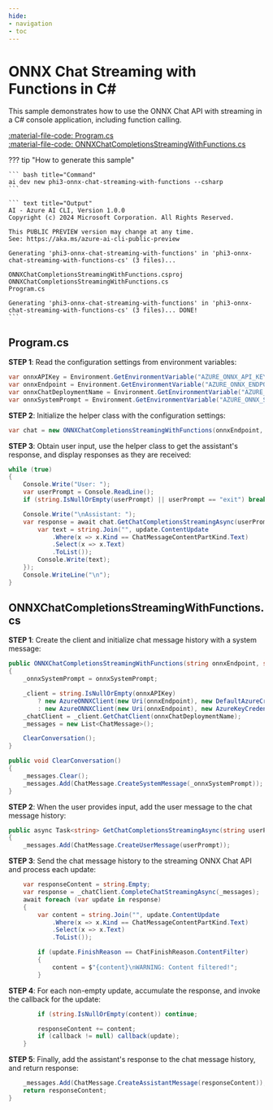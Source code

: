 ```yaml
---
hide:
- navigation
- toc
---
```

# ONNX Chat Streaming with Functions in C\#

This sample demonstrates how to use the ONNX Chat API with streaming in a C# console application, including function calling.

[:material-file-code: Program.cs](https://raw.githubusercontent.com/robch/book-of-ai/main/docs/samples/phi3-onnx-chat-streaming-with-functions-cs/Program.cs)  
[:material-file-code: ONNXChatCompletionsStreamingWithFunctions.cs](https://raw.githubusercontent.com/robch/book-of-ai/main/docs/samples/phi3-onnx-chat-streaming-with-functions-cs/ONNXChatCompletionsStreamingWithFunctions.cs)  

??? tip "How to generate this sample"

    ``` bash title="Command"
    ai dev new phi3-onnx-chat-streaming-with-functions --csharp
    ```

    ``` text title="Output"
    AI - Azure AI CLI, Version 1.0.0
    Copyright (c) 2024 Microsoft Corporation. All Rights Reserved.

    This PUBLIC PREVIEW version may change at any time.
    See: https://aka.ms/azure-ai-cli-public-preview

    Generating 'phi3-onnx-chat-streaming-with-functions' in 'phi3-onnx-chat-streaming-with-functions-cs' (3 files)...

    ONNXChatCompletionsStreamingWithFunctions.csproj
    ONNXChatCompletionsStreamingWithFunctions.cs
    Program.cs

    Generating 'phi3-onnx-chat-streaming-with-functions' in 'phi3-onnx-chat-streaming-with-functions-cs' (3 files)... DONE!
    ```


## Program.cs

**STEP 1**: Read the configuration settings from environment variables:

``` csharp title="Program.cs"
var onnxAPIKey = Environment.GetEnvironmentVariable("AZURE_ONNX_API_KEY") ?? "<insert your ONNX API key here>";
var onnxEndpoint = Environment.GetEnvironmentVariable("AZURE_ONNX_ENDPOINT") ?? "<insert your ONNX endpoint here>";
var onnxChatDeploymentName = Environment.GetEnvironmentVariable("AZURE_ONNX_CHAT_DEPLOYMENT") ?? "<insert your ONNX chat deployment name here>";
var onnxSystemPrompt = Environment.GetEnvironmentVariable("AZURE_ONNX_SYSTEM_PROMPT") ?? "You are a helpful AI assistant.";
```

**STEP 2**: Initialize the helper class with the configuration settings:

``` csharp title="Program.cs"
var chat = new ONNXChatCompletionsStreamingWithFunctions(onnxEndpoint, onnxAPIKey, onnxChatDeploymentName, onnxSystemPrompt);
```

**STEP 3**: Obtain user input, use the helper class to get the assistant's response, and display responses as they are received:

``` csharp title="Program.cs"
while (true)
{
    Console.Write("User: ");
    var userPrompt = Console.ReadLine();
    if (string.IsNullOrEmpty(userPrompt) || userPrompt == "exit") break;

    Console.Write("\nAssistant: ");
    var response = await chat.GetChatCompletionsStreamingAsync(userPrompt, update => {
        var text = string.Join("", update.ContentUpdate
            .Where(x => x.Kind == ChatMessageContentPartKind.Text)
            .Select(x => x.Text)
            .ToList());
        Console.Write(text);
    });
    Console.WriteLine("\n");
}
```

## ONNXChatCompletionsStreamingWithFunctions.cs

**STEP 1**: Create the client and initialize chat message history with a system message:

``` csharp title="ONNXChatCompletionsStreamingWithFunctions.cs"
public ONNXChatCompletionsStreamingWithFunctions(string onnxEndpoint, string onnxAPIKey, string onnxChatDeploymentName, string onnxSystemPrompt)
{
    _onnxSystemPrompt = onnxSystemPrompt;

    _client = string.IsNullOrEmpty(onnxAPIKey)
        ? new AzureONNXClient(new Uri(onnxEndpoint), new DefaultAzureCredential())
        : new AzureONNXClient(new Uri(onnxEndpoint), new AzureKeyCredential(onnxAPIKey));
    _chatClient = _client.GetChatClient(onnxChatDeploymentName);
    _messages = new List<ChatMessage>();

    ClearConversation();
}

public void ClearConversation()
{
    _messages.Clear();
    _messages.Add(ChatMessage.CreateSystemMessage(_onnxSystemPrompt));
}
```

**STEP 2**: When the user provides input, add the user message to the chat message history:

``` csharp title="ONNXChatCompletionsStreamingWithFunctions.cs"
public async Task<string> GetChatCompletionsStreamingAsync(string userPrompt, Action<StreamingChatCompletionUpdate>? callback = null)
{
    _messages.Add(ChatMessage.CreateUserMessage(userPrompt));
```

**STEP 3**: Send the chat message history to the streaming ONNX Chat API and process each update:

``` csharp title="ONNXChatCompletionsStreamingWithFunctions.cs"
    var responseContent = string.Empty;
    var response = _chatClient.CompleteChatStreamingAsync(_messages);
    await foreach (var update in response)
    {
        var content = string.Join("", update.ContentUpdate
            .Where(x => x.Kind == ChatMessageContentPartKind.Text)
            .Select(x => x.Text)
            .ToList());

        if (update.FinishReason == ChatFinishReason.ContentFilter)
        {
            content = $"{content}\nWARNING: Content filtered!";
        }
```

**STEP 4**: For each non-empty update, accumulate the response, and invoke the callback for the update:

``` csharp title="ONNXChatCompletionsStreamingWithFunctions.cs"
        if (string.IsNullOrEmpty(content)) continue;

        responseContent += content;
        if (callback != null) callback(update);
    }
```

**STEP 5**: Finally, add the assistant's response to the chat message history, and return response:

``` csharp title="ONNXChatCompletionsStreamingWithFunctions.cs"
    _messages.Add(ChatMessage.CreateAssistantMessage(responseContent));
    return responseContent;
}
```